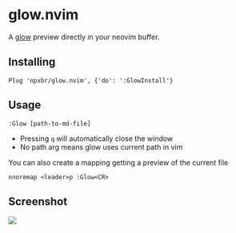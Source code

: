 glow.nvim
=========

A [glow](https://github.com/charmbracelet/glow) preview directly in your neovim buffer.

## Installing

```
Plug 'npxbr/glow.nvim', {'do': ':GlowInstall'}
```

## Usage

```
:Glow [path-to-md-file]
```

- Pressing `q` will automatically close the window
- No path arg means glow uses current path in vim

You can also create a mapping getting a preview of the current file

```viml
nnoremap <leader>p :Glow<CR>
```

## Screenshot

![](https://i.postimg.cc/L5cBB0tm/Screenshot-from-2020-08-26-01-50-31.png)

